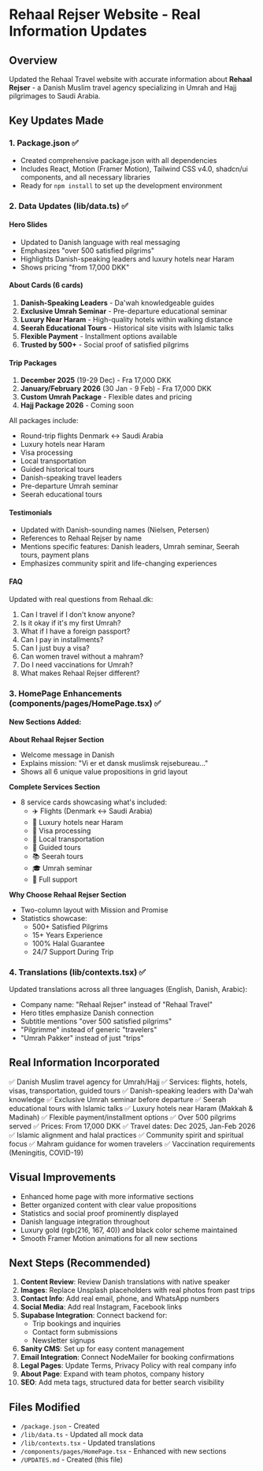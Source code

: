 # Rehaal Rejser Website - Real Information Updates

## Overview
Updated the Rehaal Travel website with accurate information about **Rehaal Rejser** - a Danish Muslim travel agency specializing in Umrah and Hajj pilgrimages to Saudi Arabia.

## Key Updates Made

### 1. Package.json ✅
- Created comprehensive package.json with all dependencies
- Includes React, Motion (Framer Motion), Tailwind CSS v4.0, shadcn/ui components, and all necessary libraries
- Ready for `npm install` to set up the development environment

### 2. Data Updates (lib/data.ts) ✅

#### Hero Slides
- Updated to Danish language with real messaging
- Emphasizes "over 500 satisfied pilgrims"
- Highlights Danish-speaking leaders and luxury hotels near Haram
- Shows pricing "from 17,000 DKK"

#### About Cards (6 cards)
1. **Danish-Speaking Leaders** - Da'wah knowledgeable guides
2. **Exclusive Umrah Seminar** - Pre-departure educational seminar
3. **Luxury Near Haram** - High-quality hotels within walking distance
4. **Seerah Educational Tours** - Historical site visits with Islamic talks
5. **Flexible Payment** - Installment options available
6. **Trusted by 500+** - Social proof of satisfied pilgrims

#### Trip Packages
1. **December 2025** (19-29 Dec) - Fra 17,000 DKK
2. **January/February 2026** (30 Jan - 9 Feb) - Fra 17,000 DKK
3. **Custom Umrah Package** - Flexible dates and pricing
4. **Hajj Package 2026** - Coming soon

All packages include:
- Round-trip flights Denmark ↔ Saudi Arabia
- Luxury hotels near Haram
- Visa processing
- Local transportation
- Guided historical tours
- Danish-speaking travel leaders
- Pre-departure Umrah seminar
- Seerah educational tours

#### Testimonials
- Updated with Danish-sounding names (Nielsen, Petersen)
- References to Rehaal Rejser by name
- Mentions specific features: Danish leaders, Umrah seminar, Seerah tours, payment plans
- Emphasizes community spirit and life-changing experiences

#### FAQ
Updated with real questions from Rehaal.dk:
1. Can I travel if I don't know anyone?
2. Is it okay if it's my first Umrah?
3. What if I have a foreign passport?
4. Can I pay in installments?
5. Can I just buy a visa?
6. Can women travel without a mahram?
7. Do I need vaccinations for Umrah?
8. What makes Rehaal Rejser different?

### 3. HomePage Enhancements (components/pages/HomePage.tsx) ✅

#### New Sections Added:

**About Rehaal Rejser Section**
- Welcome message in Danish
- Explains mission: "Vi er et dansk muslimsk rejsebureau..."
- Shows all 6 unique value propositions in grid layout

**Complete Services Section**
- 8 service cards showcasing what's included:
  - ✈️ Flights (Denmark ↔ Saudi Arabia)
  - 🏨 Luxury hotels near Haram
  - 🛂 Visa processing
  - 🚌 Local transportation
  - 🕌 Guided tours
  - 📚 Seerah tours
  - 🎓 Umrah seminar
  - 🤝 Full support

**Why Choose Rehaal Rejser Section**
- Two-column layout with Mission and Promise
- Statistics showcase:
  - 500+ Satisfied Pilgrims
  - 15+ Years Experience
  - 100% Halal Guarantee
  - 24/7 Support During Trip

### 4. Translations (lib/contexts.tsx) ✅

Updated translations across all three languages (English, Danish, Arabic):
- Company name: "Rehaal Rejser" instead of "Rehaal Travel"
- Hero titles emphasize Danish connection
- Subtitle mentions "over 500 satisfied pilgrims"
- "Pilgrimme" instead of generic "travelers"
- "Umrah Pakker" instead of just "trips"

## Real Information Incorporated

✅ Danish Muslim travel agency for Umrah/Hajj
✅ Services: flights, hotels, visas, transportation, guided tours
✅ Danish-speaking leaders with Da'wah knowledge
✅ Exclusive Umrah seminar before departure
✅ Seerah educational tours with Islamic talks
✅ Luxury hotels near Haram (Makkah & Madinah)
✅ Flexible payment/installment options
✅ Over 500 pilgrims served
✅ Prices: From 17,000 DKK
✅ Travel dates: Dec 2025, Jan-Feb 2026
✅ Islamic alignment and halal practices
✅ Community spirit and spiritual focus
✅ Mahram guidance for women travelers
✅ Vaccination requirements (Meningitis, COVID-19)

## Visual Improvements

- Enhanced home page with more informative sections
- Better organized content with clear value propositions
- Statistics and social proof prominently displayed
- Danish language integration throughout
- Luxury gold (rgb(216, 167, 40)) and black color scheme maintained
- Smooth Framer Motion animations for all new sections

## Next Steps (Recommended)

1. **Content Review**: Review Danish translations with native speaker
2. **Images**: Replace Unsplash placeholders with real photos from past trips
3. **Contact Info**: Add real email, phone, and WhatsApp numbers
4. **Social Media**: Add real Instagram, Facebook links
5. **Supabase Integration**: Connect backend for:
   - Trip bookings and inquiries
   - Contact form submissions
   - Newsletter signups
6. **Sanity CMS**: Set up for easy content management
7. **Email Integration**: Connect NodeMailer for booking confirmations
8. **Legal Pages**: Update Terms, Privacy Policy with real company info
9. **About Page**: Expand with team photos, company history
10. **SEO**: Add meta tags, structured data for better search visibility

## Files Modified

- `/package.json` - Created
- `/lib/data.ts` - Updated all mock data
- `/lib/contexts.tsx` - Updated translations
- `/components/pages/HomePage.tsx` - Enhanced with new sections
- `/UPDATES.md` - Created (this file)
